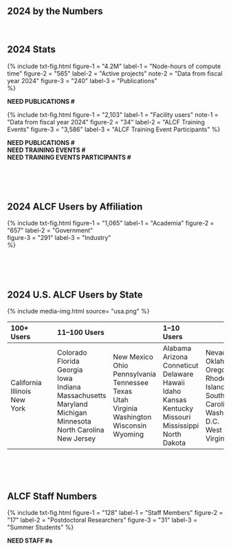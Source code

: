 ## 2024 by the Numbers



<br>

## 2024 Stats

{%	include txt-fig.html 
  	figure-1 = "4.2M"
	label-1 = "Node-hours of compute time"
	figure-2 = "565"
	label-2 = "Active projects"
	note-2 = "Data from fiscal year 2024"
	figure-3 = "240"
	label-3 = "Publications"	
%}

**NEED PUBLICATIONS #**

{%	include txt-fig.html 
	figure-1 = "2,103"
	label-1 = "Facility users"
	note-1 = "Data from fiscal year 2024"
	figure-2 = "34"
	label-2 = "ALCF Training Events"
	figure-3 = "3,586"
	label-3 = "ALCF Training Event Participants"
%}

**NEED PUBLICATIONS #**<br>
**NEED TRAINING EVENTS #**<br>
**NEED TRAINING EVENTS PARTICIPANTS #**<br>


<br><br><br>
## 2024 ALCF Users by Affiliation

{%	include txt-fig.html 
	  	figure-1 = "1,065"
		label-1 = "Academia"
		figure-2 = "657"
		label-2 = "Government"	
		figure-3 = "291"
		label-3 = "Industry"	
%}


<br><br><br>
## 2024 U.S. ALCF Users by State

{% include media-img.html
   source= "usa.png"
%}

| 100+ Users | &nbsp; | 11–100 Users | &nbsp; | 1–10 Users | &nbsp; |
|:--|:--|:--|:--|:--|:--|
| California <br> Illinois <br> New York  | &nbsp; | Colorado <br> Florida <br> Georgia <br> Iowa <br> Indiana <br> Massachusetts <br> Maryland <br> Michigan <br> Minnesota <br> North Carolina <br> New Jersey | New Mexico <br> Ohio <br> Pennsylvania <br> Tennessee <br> Texas <br> Utah <br> Virginia <br> Washington <br> Wisconsin <br> Wyoming | Alabama <br> Arizona <br> Conneticut <br>  Delaware <br> Hawaii <br> Idaho <br> Kansas <br> Kentucky <br> Missouri <br> Mississippi <br> North Dakota | Nevada <br> Oklahoma <br> Oregon <br> Rhode Island <br> South Carolina <br> Washington D.C. <br> West Virginia |


<br><br><br>
## ALCF Staff Numbers

{%	include txt-fig.html 
	figure-1 = "128"
	label-1 = "Staff Members"
  figure-2 = "17"
  label-2 = "Postdoctoral Researchers"
  figure-3 = "31"
	label-3 = "Summer Students"
%}


**NEED STAFF #s**






